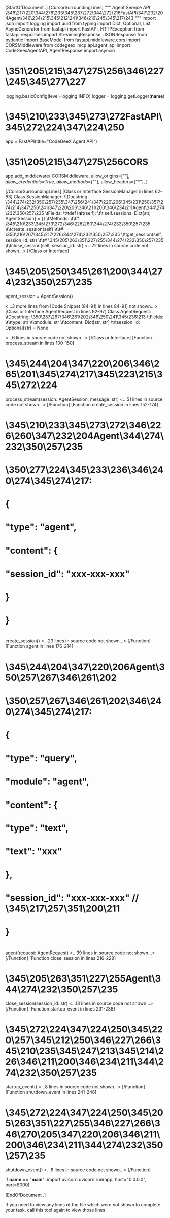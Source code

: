 [StartOfDocument .]
[CursorSurroundingLines]
\"\"\"
Agent Service API
\346\217\220\344\276\233\345\237\272\344\272\216FastAPI\347\232\204Agent\346\234\215\345\212\241\346\216\245\345\217\243
\"\"\"
import json
import logging
import uuid
from typing import Dict, Optional, List, AsyncGenerator
from fastapi import FastAPI, HTTPException
from fastapi.responses import StreamingResponse, JSONResponse
from pydantic import BaseModel
from fastapi.middleware.cors import CORSMiddleware
from codegeex_mcp.api.agent_api import CodeGeexAgentAPI, AgentResponse
import asyncio

# \351\205\215\347\275\256\346\227\245\345\277\227
logging.basicConfig(level=logging.INFO)
logger = logging.getLogger(__name__)

# \345\210\233\345\273\272FastAPI\345\272\224\347\224\250
app = FastAPI(title=\"CodeGeeX Agent API\")

# \351\205\215\347\275\256CORS
app.add_middleware(
    CORSMiddleware,
    allow_origins=[\"*\"],
    allow_credentials=True,
    allow_methods=[\"*\"],
    allow_headers=[\"*\"],
)

[/CursorSurroundingLines]
[Class or Interface SessionManager in lines 62-83]
Class SessionManager:
\tDocstring: \344\274\232\350\257\235\347\256\241\347\220\206\345\231\250\357\274\214\347\256\241\347\220\206\346\211\200\346\234\211Agent\344\274\232\350\257\235
\tFields:
\t\tdef __init__(self):
\t\t        self.sessions: Dict[str, AgentSession] = {}
\tMethods:
\t\t# \345\210\233\345\273\272\346\226\260\344\274\232\350\257\235
\t\tcreate_session(self)
\t\t# \350\216\267\345\217\226\344\274\232\350\257\235
\t\tget_session(self, session_id: str)
\t\t# \345\205\263\351\227\255\344\274\232\350\257\235
\t\tclose_session(self, session_id: str)
<...22 lines in source code not shown...>
[/Class or Interface]


# \345\205\250\345\261\200\344\274\232\350\257\235
agent_session = AgentSession()

<...3 more lines from [Code Snippet (84-91) in lines 84-91] not shown...>
[Class or Interface AgentRequest in lines 92-97]
Class AgentRequest:
\tDocstring: \350\257\267\346\261\202\346\250\241\345\236\213
\tFields:
\t\ttype: str
\t\tmodule: str
\t\tcontent: Dict[str, str]
\t\tsession_id: Optional[str] = None

<...6 lines in source code not shown...>
[/Class or Interface]
[Function process_stream in lines 100-150]
# \345\244\204\347\220\206\346\265\201\345\274\217\345\223\215\345\272\224
process_stream(session: AgentSession, message: str)
<...51 lines in source code not shown...>
[/Function]
[Function create_session in lines 152-174]
# \345\210\233\345\273\272\346\226\260\347\232\204Agent\344\274\232\350\257\235
#     
#     \350\277\224\345\233\236\346\240\274\345\274\217:
#     {
#         \"type\": \"agent\",
#         \"content\": {
#             \"session_id\": \"xxx-xxx-xxx\"
#         }
#     }
#     
create_session()
<...23 lines in source code not shown...>
[/Function]
[Function agent in lines 176-214]
# \345\244\204\347\220\206Agent\350\257\267\346\261\202
#     
#     \350\257\267\346\261\202\346\240\274\345\274\217:
#     {
#         \"type\": \"query\",
#         \"module\": \"agent\",
#         \"content\": {
#             \"type\": \"text\",
#             \"text\": \"xxx\"
#         },
#         \"session_id\": \"xxx-xxx-xxx\"  // \345\217\257\351\200\211
#     }
#     
agent(request: AgentRequest)
<...39 lines in source code not shown...>
[/Function]
[Function close_session in lines 216-228]
# \345\205\263\351\227\255Agent\344\274\232\350\257\235
close_session(session_id: str)
<...13 lines in source code not shown...>
[/Function]
[Function startup_event in lines 231-238]
# \345\272\224\347\224\250\345\220\257\345\212\250\346\227\266\345\210\235\345\247\213\345\214\226\346\211\200\346\234\211\344\274\232\350\257\235
startup_event()
<...8 lines in source code not shown...>
[/Function]
[Function shutdown_event in lines 241-248]
# \345\272\224\347\224\250\345\205\263\351\227\255\346\227\266\346\270\205\347\220\206\346\211\200\346\234\211\344\274\232\350\257\235
shutdown_event()
<...8 lines in source code not shown...>
[/Function]

if __name__ == \"__main__\":
    import uvicorn
    uvicorn.run(app, host=\"0.0.0.0\", port=8000)

[EndOfDocument .]

 If you need to view any lines of the file which were not shown to complete your task, call this tool again to view those lines
